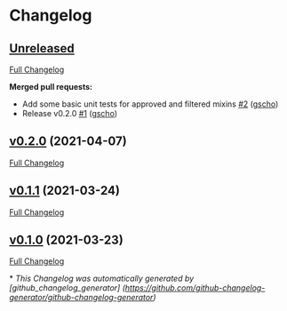 # Changelog

## [Unreleased](https://github.com/gscho/a2-cli/tree/HEAD)

[Full Changelog](https://github.com/gscho/a2-cli/compare/v0.2.0...HEAD)

**Merged pull requests:**

- Add some basic unit tests for approved and filtered mixins [\#2](https://github.com/gscho/a2-cli/pull/2) ([gscho](https://github.com/gscho))
- Release v0.2.0 [\#1](https://github.com/gscho/a2-cli/pull/1) ([gscho](https://github.com/gscho))

## [v0.2.0](https://github.com/gscho/a2-cli/tree/v0.2.0) (2021-04-07)

[Full Changelog](https://github.com/gscho/a2-cli/compare/v0.1.1...v0.2.0)

## [v0.1.1](https://github.com/gscho/a2-cli/tree/v0.1.1) (2021-03-24)

[Full Changelog](https://github.com/gscho/a2-cli/compare/v0.1.0...v0.1.1)

## [v0.1.0](https://github.com/gscho/a2-cli/tree/v0.1.0) (2021-03-23)

[Full Changelog](https://github.com/gscho/a2-cli/compare/783f8a6384a480f7b165ef5645aa1e8e4c4dfb45...v0.1.0)



\* *This Changelog was automatically generated       by [github_changelog_generator]      (https://github.com/github-changelog-generator/github-changelog-generator)*
